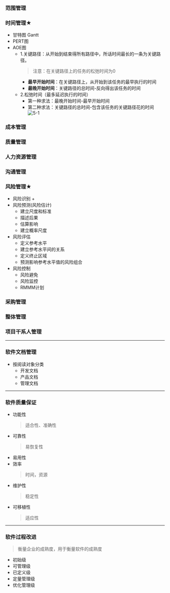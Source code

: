 ### 范围管理
### 时间管理★
  + 甘特图 Gantt
  + PERT图
  + AOE图<br>
    + 1.关键路径：从开始到结束得所有路径中，所话时间最长的一条为关键路径。
      > 注意：在关键路径上的任务的松弛时间为0 
      + **最早开始时间**：在关键路径上，从开始到该任务的最早执行的时间
      + **最晚开始时间**：关键路径的总时间-反向得出该任务的时间
    + 2.松弛时间（最多延迟执行的时间）
      + 第一种求法：最晚开始时间-最早开始时间 
      + 第二种求法：关键路径的总时间-包含该任务的关键路径花的时间<br>
    ![5-1](https://github.com/flysafely/Software-Design-Engineer-Note/blob/master/%E7%AC%AC%E4%BA%94%E7%AB%A0-%E8%BD%AF%E4%BB%B6%E5%B7%A5%E7%A8%8B%E7%9A%84%E5%9F%BA%E7%A1%80%E7%9F%A5%E8%AF%86/%E6%9C%AC%E7%AB%A0%E5%9B%BE%E7%A4%BA/5-1.png)
### 成本管理
### 质量管理
### 人力资源管理
### 沟通管理
### 风险管理★
  + 风险识别
    + 
  + 风险预测(风险估计)
    + 建立尺度和标准
    + 描述后果
    + 估算影响
    + 建立概率尺度
  + 风险评估
    + 定义参考水平
    + 建立参考水平间的关系
    + 定义终止区域
    + 预测影响参考水平值的风险组合
  + 风险控制
    + 风险避免
    + 风险监控
    + RMMM计划
### 采购管理
### 整体管理
### 项目干系人管理
---
### **软件文档管理**
  + 按阅读对象分类
    + 开发文档
    + 产品文档
    + 管理文档
---
### **软件质量保证**
  + 功能性
    > 适合性、准确性
  + 可靠性
    > 易恢复性
  + 易用性
  + 效率
    > 时间，资源
  + 维护性
    > 稳定性
  + 可移植性
    > 适应性
---
### **软件过程改进**
  > 衡量企业的成熟度，用于衡量软件的成熟度
  + 初始级
  + 可管理级
  + 已定义级
  + 定量管理级
  + 优化管理级
